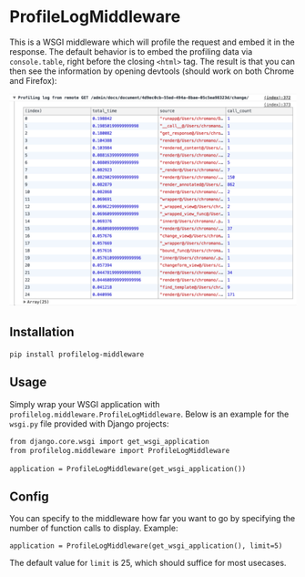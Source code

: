 # ProfileLogMiddleware

This is a WSGI middleware which will profile the request and embed it in the response. The default behavior is to embed the profiling data via `console.table`, right before the closing `<html>` tag. The result is that you can then see the information by opening devtools (should work on both Chrome and Firefox):

![](https://github.com/chromano/profilelog-middleware/blob/master/sample.png "Chrome devtools")

## Installation

    pip install profilelog-middleware
    
## Usage

Simply wrap your WSGI application with `profilelog.middleware.ProfileLogMiddleware`. Below is an example for the `wsgi.py` file provided with Django projects:

    from django.core.wsgi import get_wsgi_application
    from profilelog.middleware import ProfileLogMiddleware

    application = ProfileLogMiddleware(get_wsgi_application())

## Config

You can specify to the middleware how far you want to go by specifying the number of function calls to display. Example:

    application = ProfileLogMiddleware(get_wsgi_application(), limit=5)

The default value for `limit` is 25, which should suffice for most usecases.
